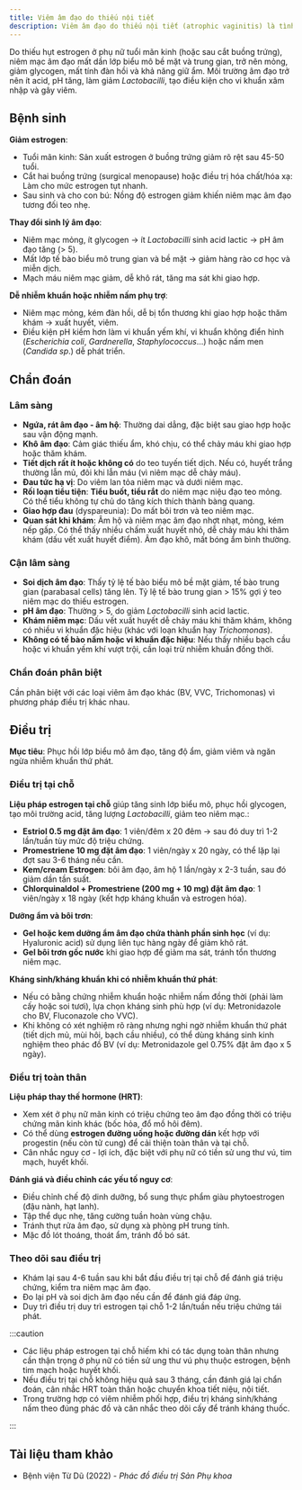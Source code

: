 ```yaml
---
title: Viêm âm đạo do thiếu nội tiết
description: Viêm âm đạo do thiếu nội tiết (atrophic vaginitis) là tình trạng thường gặp ở phụ nữ mãn kinh hoặc sau cắt buồng trứng khi giảm nồng độ estrogen dẫn đến teo niêm mạc âm đạo.
---
```


Do thiếu hụt estrogen ở phụ nữ tuổi mãn kinh (hoặc sau cắt buồng trứng), niêm mạc âm đạo mất dần lớp biểu mô bề mặt và trung gian, trở nên mỏng, giảm glycogen, mất tính đàn hồi và khả năng giữ ẩm. Môi trường âm đạo trở nên ít acid, pH tăng, làm giảm _Lactobacilli_, tạo điều kiện cho vi khuẩn xâm nhập và gây viêm.

## Bệnh sinh

**Giảm estrogen**:

- Tuổi mãn kinh: Sản xuất estrogen ở buồng trứng giảm rõ rệt sau 45-50 tuổi.
- Cắt hai buồng trứng (surgical menopause) hoặc điều trị hóa chất/hóa xạ: Làm cho mức estrogen tụt nhanh.
- Sau sinh và cho con bú: Nồng độ estrogen giảm khiến niêm mạc âm đạo tương đối teo nhẹ.

**Thay đổi sinh lý âm đạo**:

- Niêm mạc mỏng, ít glycogen → ít _Lactobacilli_ sinh acid lactic → pH âm đạo tăng (> 5).
- Mất lớp tế bào biểu mô trung gian và bề mặt → giảm hàng rào cơ học và miễn dịch.
- Mạch máu niêm mạc giảm, dễ khô rát, tăng ma sát khi giao hợp.

**Dễ nhiễm khuẩn hoặc nhiễm nấm phụ trợ**:

- Niêm mạc mỏng, kém đàn hồi, dễ bị tổn thương khi giao hợp hoặc thăm khám → xuất huyết, viêm.
- Điều kiện pH kiềm hơn làm vi khuẩn yếm khí, vi khuẩn không điển hình (_Escherichia coli_, _Gardnerella_, _Staphylococcus_...) hoặc nấm men (_Candida sp_.) dễ phát triển.

## Chẩn đoán

### Lâm sàng

- **Ngứa, rát âm đạo - âm hộ**: Thường dai dẳng, đặc biệt sau giao hợp hoặc sau vận động mạnh.
- **Khô âm đạo**: Cảm giác thiếu ẩm, khó chịu, có thể chảy máu khi giao hợp hoặc thăm khám.
- **Tiết dịch rất ít hoặc không có** do teo tuyến tiết dịch. Nếu có, huyết trắng thường lẫn mủ, đôi khi lẫn máu (vì niêm mạc dễ chảy máu).
- **Đau tức hạ vị**: Do viêm lan tỏa niêm mạc và dưới niêm mạc.
- **Rối loạn tiểu tiện**: **Tiểu buốt, tiểu rắt** do niêm mạc niệu đạo teo mỏng. Có thể tiểu không tự chủ do tăng kích thích thành bàng quang.
- **Giao hợp đau** (dyspareunia): Do mất bôi trơn và teo niêm mạc.
- **Quan sát khi khám**: Âm hộ và niêm mạc âm đạo nhợt nhạt, mỏng, kém nếp gấp. Có thể thấy nhiều chấm xuất huyết nhỏ, dễ chảy máu khi thăm khám (dấu vết xuất huyết điểm). Âm đạo khô, mất bóng ẩm bình thường.

### Cận lâm sàng

- **Soi dịch âm đạo**: Thấy tỷ lệ tế bào biểu mô bề mặt giảm, tế bào trung gian (parabasal cells) tăng lên. Tỷ lệ tế bào trung gian > 15% gợi ý teo niêm mạc do thiếu estrogen.
- **pH âm đạo**: Thường > 5, do giảm _Lactobacilli_ sinh acid lactic.
- **Khám niêm mạc**: Dấu vết xuất huyết dễ chảy máu khi thăm khám, không có nhiều vi khuẩn đặc hiệu (khác với loạn khuẩn hay _Trichomonas_).
- **Không có tế bào nấm hoặc vi khuẩn đặc hiệu**: Nếu thấy nhiều bạch cầu hoặc vi khuẩn yếm khí vượt trội, cần loại trừ nhiễm khuẩn đồng thời.

### Chẩn đoán phân biệt

Cần phân biệt với các loại viêm âm đạo khác (BV, VVC, Trichomonas) vì phương pháp điều trị khác nhau.

## Điều trị

**Mục tiêu**: Phục hồi lớp biểu mô âm đạo, tăng độ ẩm, giảm viêm và ngăn ngừa nhiễm khuẩn thứ phát.

### Điều trị tại chỗ

**Liệu pháp estrogen tại chỗ** giúp tăng sinh lớp biểu mô, phục hồi glycogen, tạo môi trường acid, tăng lượng _Lactobacilli_, giảm teo niêm mạc.:

- **Estriol 0.5 mg đặt âm đạo**: 1 viên/đêm x 20 đêm → sau đó duy trì 1-2 lần/tuần tùy mức độ triệu chứng.
- **Promestriene 10 mg đặt âm đạo**: 1 viên/ngày x 20 ngày, có thể lặp lại đợt sau 3-6 tháng nếu cần.
- **Kem/cream Estrogen**: bôi âm đạo, âm hộ 1 lần/ngày x 2-3 tuần, sau đó giảm dần tần suất.
- **Chlorquinaldol + Promestriene (200 mg + 10 mg) đặt âm đạo**: 1 viên/ngày x 18 ngày (kết hợp kháng khuẩn và estrogen hóa).

**Dưỡng ẩm và bôi trơn**:

- **Gel hoặc kem dưỡng ẩm âm đạo chứa thành phần sinh học** (ví dụ: Hyaluronic acid) sử dụng liên tục hàng ngày để giảm khô rát.
- **Gel bôi trơn gốc nước** khi giao hợp để giảm ma sát, tránh tổn thương niêm mạc.

**Kháng sinh/kháng khuẩn khi có nhiễm khuẩn thứ phát**:

- Nếu có bằng chứng nhiễm khuẩn hoặc nhiễm nấm đồng thời (phải làm cấy hoặc soi tươi), lựa chọn kháng sinh phù hợp (ví dụ: Metronidazole cho BV, Fluconazole cho VVC).
- Khi không có xét nghiệm rõ ràng nhưng nghi ngờ nhiễm khuẩn thứ phát (tiết dịch mủ, mùi hôi, bạch cầu nhiều), có thể dùng kháng sinh kinh nghiệm theo phác đồ BV (ví dụ: Metronidazole gel 0.75% đặt âm đạo x 5 ngày).

### Điều trị toàn thân

**Liệu pháp thay thế hormone (HRT)**:

- Xem xét ở phụ nữ mãn kinh có triệu chứng teo âm đạo đồng thời có triệu chứng mãn kinh khác (bốc hỏa, đổ mồ hôi đêm).
- Có thể dùng **estrogen đường uống hoặc đường dán** kết hợp với progestin (nếu còn tử cung) để cải thiện toàn thân và tại chỗ.
- Cân nhắc nguy cơ - lợi ích, đặc biệt với phụ nữ có tiền sử ung thư vú, tim mạch, huyết khối.

**Đánh giá và điều chỉnh các yếu tố nguy cơ**:

- Điều chỉnh chế độ dinh dưỡng, bổ sung thực phẩm giàu phytoestrogen (đậu nành, hạt lanh).
- Tập thể dục nhẹ, tăng cường tuần hoàn vùng chậu.
- Tránh thụt rửa âm đạo, sử dụng xà phòng pH trung tính.
- Mặc đồ lót thoáng, thoát ẩm, tránh đồ bó sát.

### Theo dõi sau điều trị

- Khám lại sau 4-6 tuần sau khi bắt đầu điều trị tại chỗ để đánh giá triệu chứng, kiểm tra niêm mạc âm đạo.
- Đo lại pH và soi dịch âm đạo nếu cần để đánh giá đáp ứng.
- Duy trì điều trị duy trì estrogen tại chỗ 1-2 lần/tuần nếu triệu chứng tái phát.

:::caution

- Các liệu pháp estrogen tại chỗ hiếm khi có tác dụng toàn thân nhưng cần thận trọng ở phụ nữ có tiền sử ung thư vú phụ thuộc estrogen, bệnh tim mạch hoặc huyết khối.
- Nếu điều trị tại chỗ không hiệu quả sau 3 tháng, cần đánh giá lại chẩn đoán, cân nhắc HRT toàn thân hoặc chuyển khoa tiết niệu, nội tiết.
- Trong trường hợp có viêm nhiễm phối hợp, điều trị kháng sinh/kháng nấm theo đúng phác đồ và cân nhắc theo dõi cấy để tránh kháng thuốc.

:::

## Tài liệu tham khảo

- Bệnh viện Từ Dũ (2022) - _Phác đồ điều trị Sản Phụ khoa_
